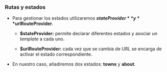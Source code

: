### Rutas y estados

- Para gestionar los estados utilizaremos **$stateProvider** y **$urlRouteProvider**.

    - **$stateProvider:** permite declarar diferentes estados y asociar un *template* a cada uno.

    - **$urlRouteProvider:** cada vez que se cambia de URL se encarga de activar el estado correspondiente.

- En nuestro caso, añadiremos dos estados: **towns** y **about**.

